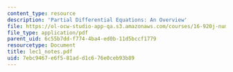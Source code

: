 ```yaml
---
content_type: resource
description: 'Partial Differential Equations: An Overview'
file: https://ol-ocw-studio-app-qa.s3.amazonaws.com/courses/16-920j-numerical-methods-for-partial-differential-equations-sma-5212-spring-2003/7ebc9467e6f581add1c676e0ceb93b89_lec1_notes.pdf
file_type: application/pdf
parent_uid: 6c55b7dd-f774-4ba4-ed0b-11d5bccf1779
resourcetype: Document
title: lec1_notes.pdf
uid: 7ebc9467-e6f5-81ad-d1c6-76e0ceb93b89
---
```

